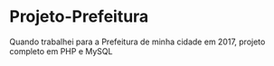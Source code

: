 # Projeto-Prefeitura
Quando trabalhei para a Prefeitura de minha cidade em 2017, projeto completo em PHP e MySQL
